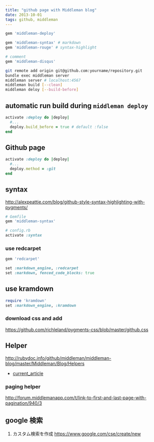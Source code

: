 ```yaml
---
title: "github page with Middleman blog"
date: 2013-10-01
tags: github, middleman
---
```



~~~ ruby
gem 'middleman-deploy'

gem 'middleman-syntax' # markdown
gem 'middleman-rouge' # syntax-highlight

# comment
gem 'middleman-disqus'
~~~


~~~ sh
git remote add origin git@github.com:yourname/repository.git
bundle exec middleman server
middleman server # localhost:4567
middleman build [--clean]
middleman deloy [--build-before]
~~~

## automatic run build during `middleman deploy`

~~~ ruby
activate :deploy do |deploy|
  #...
  deploy.build_before = true # default :false
end
~~~

## Github page

~~~ ruby
activate :deploy do |deploy|
  #...
  deploy.method = :git
end
~~~


## syntax
<http://alexpeattie.com/blog/github-style-syntax-highlighting-with-pygments/>

~~~ ruby
# Gemfile
gem 'middleman-syntax'

# config.rb
activate :syntax
~~~

### use redcarpet

~~~ ruby
gem 'redcarpet'
~~~

~~~ ruby
set :markdown_engine, :redcarpet
set :markdown, fenced_code_blocks: true
~~~

## use kramdown

~~~ ruby
require 'kramdown'
set :markdown_engine, :kramdown
~~~

### download css and add

<https://github.com/richleland/pygments-css/blob/master/github.css>


## Helper

<http://rubydoc.info/github/middleman/middleman-blog/master/Middleman/Blog/Helpers>

* [current_article](http://rubydoc.info/github/middleman/middleman-blog/master/Middleman/Blog/Helpers#current_article-instance_method)

### paging helper

<http://forum.middlemanapp.com/t/link-to-first-and-last-page-with-pagination/940/3>

## google 検索

1. カスタム検索を作成
https://www.google.com/cse/create/new

